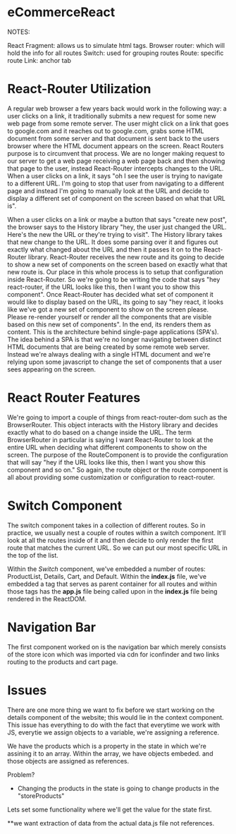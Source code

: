 # eCommerceReact

NOTES: 

React Fragment: allows us to simulate html tags.
Browser router: which will hold the info for all routes
Switch: used for grouping routes
Route: specific route
Link: anchor tab

# React-Router Utilization

A regular web browser a few years back would work in the following way: a user clicks on a link, it traditionally submits a new request for some new web page from some remote server. The user might click on a link that goes to google.com and it reaches out to google.com, grabs some HTML document from some server and that document is sent back to the users browser where the HTML document appears on the screen. React Routers purpose is to circumvent that process. We are no longer making request to our server to get a web page receiving a web page back and then showing that page to the user, instead React-Router intercepts changes to the URL. When a user clicks on a link, it says "oh I see the user is trying to navigate to a different URL. I'm going to stop that user from navigating to a different page and instead I'm going to manually look at the URL and decide to display a different set of component on the screen based on what that URL is".

When a user clicks on a link or maybe a button that says "create new post", the browser says to the History library "hey, the user just changed the URL. Here's the new the URL or they're trying to visit". The History library takes that new change to the URL. It does some parsing over it and figures out exactly what changed about the URL and then it passes it on to the React-Router library. React-Router receives the new route and its going to decide to show a new set of components on the screen based on exactly what that new route is. Our place in this whole process is to setup that configuration inside React-Router. So we're going to be writing the code that says "hey react-router, if the URL looks like this, then I want you to show this component". Once React-Router has decided what set of component it would like to display based on the URL, its going to say "hey react, it looks like we've got a new set of component to show on the screen please. Please re-render yourself or render all the components that are visible based on this new set of components". In the end, its renders them as content. This is the architecture behind single-page applications (SPA's). The idea behind a SPA is that we're no longer navigating between distinct HTML documents that are being created by some remote web server. Instead we're always dealing with a single HTML document and we're relying upon some javascript to change the set of components that a user sees appearing on the screen.

# React Router Features

We're going to import a couple of things from react-router-dom such as the BrowserRouter. This object interacts with the History library and decides exactly what to do based on a change inside the URL. The term BrowserRouter in particular is saying I want React-Router to look at the entire URL when deciding what different components to show on the screen. The purpose of the RouteComponent is to provide the configuration that will say "hey if the URL looks like this, then I want you show this component and so on." So again, the route object or the route component is all about providing some customization or configuration to react-router.

# Switch Component

The switch component takes in a collection of different routes. So in practice, we usually nest a couple of routes within a switch component. It'll look at all the routes inside of it and then decide to only render the first route that matches the current URL. So we can put our most specific URL in the top of the list.

Within the *Switch* component, we've embedded a number of routes: ProductList, Details, Cart, and Default. Within the **index.js** file, we've embedded a **<router>** tag that serves as parent container for all routes and within those tags has the **app.js** file being called upon in the **index.js** file being rendered in the ReactDOM. 

# Navigation Bar

The first component worked on is the navigation bar which merely consists of the store icon which was imported via cdn for iconfinder and two links routing to the products and cart page. 

# Issues

There are one more thing we want to fix before we start working on the details component of the website; this would lie in the context component. This issue has everything to do with the fact that everytime we work with JS, everytie we assign objects to a variable, we're assigning a reference. 

We have the products which is a property in the state in which we're assining it to an array. Within the array, we have objects embeded. and those objects are assigned as references.

Problem?

- Changing the products in the state is going to change products in the "storeProducts"

Lets set some functionality where we'll get the value for the state first.

**we want extraction of data from the actual data.js file not references. 
